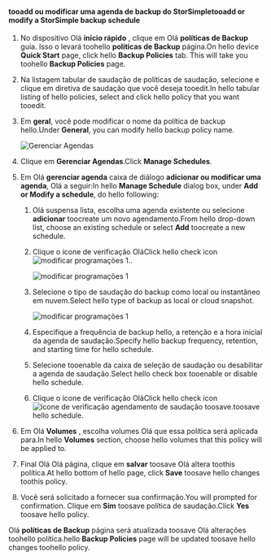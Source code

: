 
<!--author=SharS last changed: 11/04/15-->

#### <a name="tooadd-or-modify-a-storsimple-backup-schedule"></a><span data-ttu-id="7a3d2-101">tooadd ou modificar uma agenda de backup do StorSimple</span><span class="sxs-lookup"><span data-stu-id="7a3d2-101">tooadd or modify a StorSimple backup schedule</span></span>
1. <span data-ttu-id="7a3d2-102">No dispositivo Olá **início rápido** , clique em Olá **políticas de Backup** guia. Isso o levará toohello **políticas de Backup** página.</span><span class="sxs-lookup"><span data-stu-id="7a3d2-102">On hello device **Quick Start** page, click hello **Backup Policies** tab. This will take you toohello **Backup Policies** page.</span></span>
2. <span data-ttu-id="7a3d2-103">Na listagem tabular de saudação de políticas de saudação, selecione e clique em diretiva de saudação que você deseja tooedit.</span><span class="sxs-lookup"><span data-stu-id="7a3d2-103">In hello tabular listing of hello policies, select and click hello policy that you want tooedit.</span></span>
3. <span data-ttu-id="7a3d2-104">Em **geral**, você pode modificar o nome da política de backup hello.</span><span class="sxs-lookup"><span data-stu-id="7a3d2-104">Under **General**, you can modify hello backup policy name.</span></span>
   
     ![Gerenciar Agendas](./media/storsimple-add-modify-backup-schedule-u2/AddModifyGeneral.png)
4. <span data-ttu-id="7a3d2-106">Clique em **Gerenciar Agendas**.</span><span class="sxs-lookup"><span data-stu-id="7a3d2-106">Click **Manage Schedules**.</span></span> 
5. <span data-ttu-id="7a3d2-107">Em Olá **gerenciar agenda** caixa de diálogo **adicionar ou modificar uma agenda**, Olá a seguir:</span><span class="sxs-lookup"><span data-stu-id="7a3d2-107">In hello **Manage Schedule** dialog box, under **Add or Modify a schedule**, do hello following:</span></span>
   
   1. <span data-ttu-id="7a3d2-108">Olá suspensa lista, escolha uma agenda existente ou selecione **adicionar** toocreate um novo agendamento.</span><span class="sxs-lookup"><span data-stu-id="7a3d2-108">From hello drop-down list, choose an existing schedule or select **Add** toocreate a new schedule.</span></span>
   2. <span data-ttu-id="7a3d2-109">Clique o ícone de verificação Olá</span><span class="sxs-lookup"><span data-stu-id="7a3d2-109">Click hello check icon</span></span> ![modificar programações 1](./media/storsimple-add-modify-backup-schedule-u2/HCS_CheckIcon-include.png)<span data-ttu-id="7a3d2-111">.</span><span class="sxs-lookup"><span data-stu-id="7a3d2-111">.</span></span> 
      
       ![modificar programações 1](./media/storsimple-add-modify-backup-schedule-u2/AddModify1.png)
   3. <span data-ttu-id="7a3d2-113">Selecione o tipo de saudação do backup como local ou instantâneo em nuvem.</span><span class="sxs-lookup"><span data-stu-id="7a3d2-113">Select hello type of backup as local or cloud snapshot.</span></span>
      
       ![modificar programações 1](./media/storsimple-add-modify-backup-schedule-u2/AddModify2.png) 
   4. <span data-ttu-id="7a3d2-115">Especifique a frequência de backup hello, a retenção e a hora inicial da agenda de saudação.</span><span class="sxs-lookup"><span data-stu-id="7a3d2-115">Specify hello backup frequency, retention, and starting time for hello schedule.</span></span>
   5. <span data-ttu-id="7a3d2-116">Selecione tooenable da caixa de seleção de saudação ou desabilitar a agenda de saudação.</span><span class="sxs-lookup"><span data-stu-id="7a3d2-116">Select hello check box tooenable or disable hello schedule.</span></span>
   6. <span data-ttu-id="7a3d2-117">Clique o ícone de verificação Olá</span><span class="sxs-lookup"><span data-stu-id="7a3d2-117">Click hello check icon</span></span> ![ícone de verificação](./media/storsimple-add-modify-backup-schedule-u2/HCS_CheckIcon-include.png) <span data-ttu-id="7a3d2-119">agendamento de saudação toosave.</span><span class="sxs-lookup"><span data-stu-id="7a3d2-119">toosave hello schedule.</span></span>
6. <span data-ttu-id="7a3d2-120">Em Olá **Volumes** , escolha volumes Olá que essa política será aplicada para.</span><span class="sxs-lookup"><span data-stu-id="7a3d2-120">In hello **Volumes** section, choose hello volumes that this policy will be applied to.</span></span>
7. <span data-ttu-id="7a3d2-121">Final Olá Olá página, clique em **salvar** toosave Olá altera toothis política.</span><span class="sxs-lookup"><span data-stu-id="7a3d2-121">At hello bottom of hello page, click **Save** toosave hello changes toothis policy.</span></span>
8. <span data-ttu-id="7a3d2-122">Você será solicitado a fornecer sua confirmação.</span><span class="sxs-lookup"><span data-stu-id="7a3d2-122">You will prompted for confirmation.</span></span> <span data-ttu-id="7a3d2-123">Clique em **Sim** toosave política de saudação.</span><span class="sxs-lookup"><span data-stu-id="7a3d2-123">Click **Yes** toosave hello policy.</span></span>

<span data-ttu-id="7a3d2-124">Olá **políticas de Backup** página será atualizada toosave Olá alterações toohello política.</span><span class="sxs-lookup"><span data-stu-id="7a3d2-124">hello **Backup Policies** page will be updated toosave hello changes toohello policy.</span></span>

